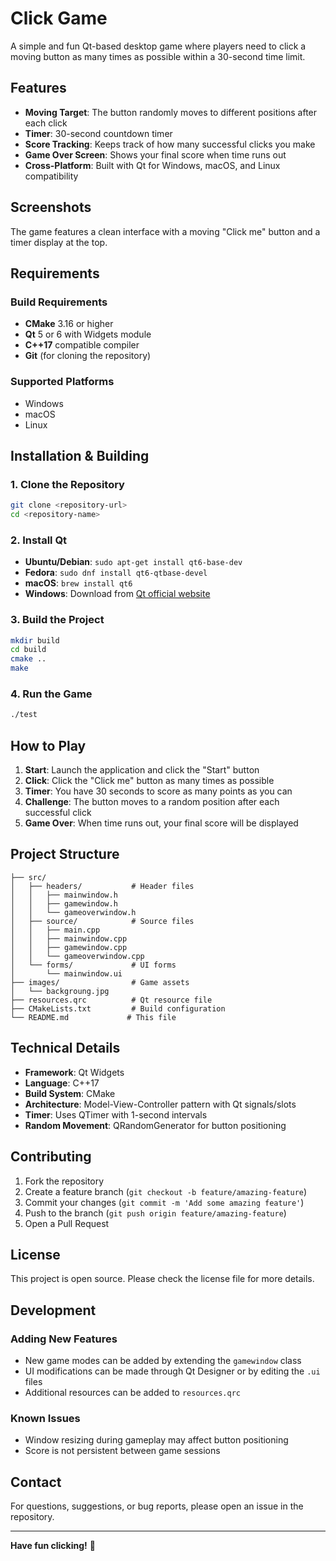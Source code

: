 # Click Game

A simple and fun Qt-based desktop game where players need to click a moving button as many times as possible within a 30-second time limit.

## Features

- **Moving Target**: The button randomly moves to different positions after each click
- **Timer**: 30-second countdown timer
- **Score Tracking**: Keeps track of how many successful clicks you make
- **Game Over Screen**: Shows your final score when time runs out
- **Cross-Platform**: Built with Qt for Windows, macOS, and Linux compatibility

## Screenshots

The game features a clean interface with a moving "Click me" button and a timer display at the top.

## Requirements

### Build Requirements
- **CMake** 3.16 or higher
- **Qt** 5 or 6 with Widgets module
- **C++17** compatible compiler
- **Git** (for cloning the repository)

### Supported Platforms
- Windows
- macOS
- Linux

## Installation & Building

### 1. Clone the Repository
```bash
git clone <repository-url>
cd <repository-name>
```

### 2. Install Qt
- **Ubuntu/Debian**: `sudo apt-get install qt6-base-dev`
- **Fedora**: `sudo dnf install qt6-qtbase-devel`
- **macOS**: `brew install qt6`
- **Windows**: Download from [Qt official website](https://www.qt.io/download)

### 3. Build the Project
```bash
mkdir build
cd build
cmake ..
make
```

### 4. Run the Game
```bash
./test
```

## How to Play

1. **Start**: Launch the application and click the "Start" button
2. **Click**: Click the "Click me" button as many times as possible
3. **Timer**: You have 30 seconds to score as many points as you can
4. **Challenge**: The button moves to a random position after each successful click
5. **Game Over**: When time runs out, your final score will be displayed

## Project Structure

```
├── src/
│   ├── headers/           # Header files
│   │   ├── mainwindow.h
│   │   ├── gamewindow.h
│   │   └── gameoverwindow.h
│   ├── source/            # Source files
│   │   ├── main.cpp
│   │   ├── mainwindow.cpp
│   │   ├── gamewindow.cpp
│   │   └── gameoverwindow.cpp
│   └── forms/             # UI forms
│       └── mainwindow.ui
├── images/                # Game assets
│   └── backgroung.jpg
├── resources.qrc          # Qt resource file
├── CMakeLists.txt         # Build configuration
└── README.md             # This file
```

## Technical Details

- **Framework**: Qt Widgets
- **Language**: C++17
- **Build System**: CMake
- **Architecture**: Model-View-Controller pattern with Qt signals/slots
- **Timer**: Uses QTimer with 1-second intervals
- **Random Movement**: QRandomGenerator for button positioning

## Contributing

1. Fork the repository
2. Create a feature branch (`git checkout -b feature/amazing-feature`)
3. Commit your changes (`git commit -m 'Add some amazing feature'`)
4. Push to the branch (`git push origin feature/amazing-feature`)
5. Open a Pull Request

## License

This project is open source. Please check the license file for more details.

## Development

### Adding New Features
- New game modes can be added by extending the `gamewindow` class
- UI modifications can be made through Qt Designer or by editing the `.ui` files
- Additional resources can be added to `resources.qrc`

### Known Issues
- Window resizing during gameplay may affect button positioning
- Score is not persistent between game sessions

## Contact

For questions, suggestions, or bug reports, please open an issue in the repository.

---

**Have fun clicking!** 🎯